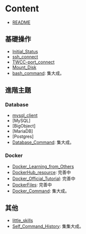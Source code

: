 # Content

- [README](./README.md)

## 基礎操作

- [Initial_Status](./Initial_Status.md)
- [ssh_connect](./ssh_connect.md)
- [TWCC-port_connect](./TWCC-port_connect.md)
- [Mount_Disk](./Mount_Disk.md)
- [bash_command](./bash_command.md): 集大成。

## 進階主題

### Database

- [mysql_client](./mysql_client.md)
- [MySQL]
- [BigObject]
- [MariaDB]
- [Postgres]
- [Database_Command](./Database_Command.md): 集大成。

### Docker

- [Docker_Learning_from_Others](./Docker_Learning_from_Others.md)
- [DockerHub_resource](./DockerHub_resource.md): 完善中
- [Docker_Official_Tutorial](./Docker_Official_Tutorial.md): 完善中
- [DockerFiles](./DockerFiles.md): 完善中
- [Docker_Command](./Docker_Command.md): 集大成。

## 其他

- [little_skills](./little_skills.md)
- [Self_Command_History](./Self_Command_History.md): 集集大成。
